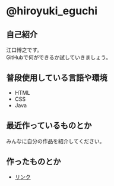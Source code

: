 # @hiroyuki_eguchi

## 自己紹介

江口博之です。  
GitHubで何ができるか試していきましょう。

## 普段使用している言語や環境

- HTML
- CSS
- Java

## 最近作っているものとか

みんなに自分の作品を紹介してください。

## 作ったものとか

- [リンク]()
